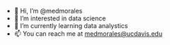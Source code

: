 - 👋 Hi, I’m @medmorales
- 👀 I’m interested in data science
- 🌱 I’m currently learning data analystics
- 📫 You can reach me at medmorales@ucdavis.edu

<!---
medmorales/medmorales is a ✨ special ✨ repository because its `README.md` (this file) appears on your GitHub profile.
You can click the Preview link to take a look at your changes.
--->
